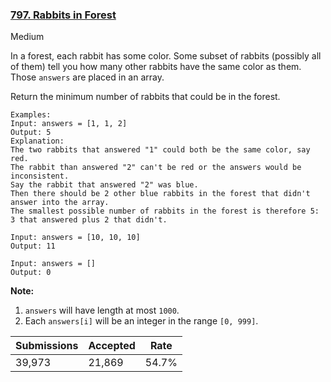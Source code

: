 ### [797. Rabbits in Forest](https://leetcode.com/problems/rabbits-in-forest/)

Medium

In a forest, each rabbit has some color. Some subset of rabbits (possibly all of them) tell you how many other rabbits have the same color as them. Those `` answers `` are placed in an array.

Return the minimum number of rabbits that could be in the forest.

```
Examples:
Input: answers = [1, 1, 2]
Output: 5
Explanation:
The two rabbits that answered "1" could both be the same color, say red.
The rabbit than answered "2" can't be red or the answers would be inconsistent.
Say the rabbit that answered "2" was blue.
Then there should be 2 other blue rabbits in the forest that didn't answer into the array.
The smallest possible number of rabbits in the forest is therefore 5: 3 that answered plus 2 that didn't.

Input: answers = [10, 10, 10]
Output: 11

Input: answers = []
Output: 0
```

__Note:__

1.   `` answers `` will have length at most `` 1000 ``.
2.   Each `` answers[i] `` will be an integer in the range `` [0, 999] ``.

| Submissions    | Accepted     | Rate   |
| -------------- | ------------ | ------ |
| 39,973 | 21,869 | 54.7% |